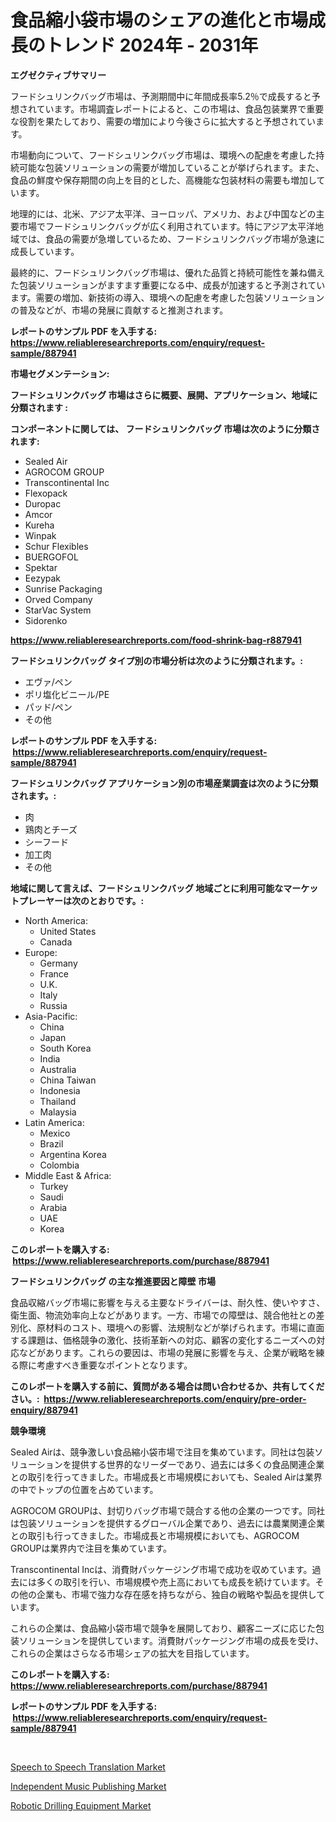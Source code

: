 <p><h1>食品縮小袋市場のシェアの進化と市場成長のトレンド 2024年 - 2031年</h1></p><p><strong>エグゼクティブサマリー</strong></p>
<p><p>フードシュリンクバッグ市場は、予測期間中に年間成長率5.2％で成長すると予想されています。市場調査レポートによると、この市場は、食品包装業界で重要な役割を果たしており、需要の増加により今後さらに拡大すると予想されています。</p><p>市場動向について、フードシュリンクバッグ市場は、環境への配慮を考慮した持続可能な包装ソリューションの需要が増加していることが挙げられます。また、食品の鮮度や保存期間の向上を目的とした、高機能な包装材料の需要も増加しています。</p><p>地理的には、北米、アジア太平洋、ヨーロッパ、アメリカ、および中国などの主要市場でフードシュリンクバッグが広く利用されています。特にアジア太平洋地域では、食品の需要が急増しているため、フードシュリンクバッグ市場が急速に成長しています。</p><p>最終的に、フードシュリンクバッグ市場は、優れた品質と持続可能性を兼ね備えた包装ソリューションがますます重要になる中、成長が加速すると予測されています。需要の増加、新技術の導入、環境への配慮を考慮した包装ソリューションの普及などが、市場の発展に貢献すると推測されます。</p></p>
<p><strong>レポートのサンプル PDF を入手する: <a href="https://www.reliableresearchreports.com/enquiry/request-sample/887941">https://www.reliableresearchreports.com/enquiry/request-sample/887941</a></strong></p>
<p><strong>市場セグメンテーション:</strong></p>
<p><strong> フードシュリンクバッグ 市場はさらに概要、展開、アプリケーション、地域に分類されます :</strong></p>
<p><strong>コンポーネントに関しては、 フードシュリンクバッグ 市場は次のように分類されます: &nbsp;</strong></p>
<p><ul><li>Sealed Air</li><li>AGROCOM GROUP</li><li>Transcontinental Inc</li><li>Flexopack</li><li>Duropac</li><li>Amcor</li><li>Kureha</li><li>Winpak</li><li>Schur Flexibles</li><li>BUERGOFOL</li><li>Spektar</li><li>Eezypak</li><li>Sunrise Packaging</li><li>Orved Company</li><li>StarVac System</li><li>Sidorenko</li></ul></p>
<p><strong><a href="https://www.reliableresearchreports.com/food-shrink-bag-r887941">https://www.reliableresearchreports.com/food-shrink-bag-r887941</a></strong></p>
<p><strong> フードシュリンクバッグ タイプ別の市場分析は次のように分類されます。:</strong></p>
<p><ul><li>エヴァ/ペン</li><li>ポリ塩化ビニール/PE</li><li>パッド/ペン</li><li>その他</li></ul></p>
<p><strong>レポートのサンプル PDF を入手する: &nbsp;<a href="https://www.reliableresearchreports.com/enquiry/request-sample/887941">https://www.reliableresearchreports.com/enquiry/request-sample/887941</a></strong></p>
<p><strong> フードシュリンクバッグ アプリケーション別の市場産業調査は次のように分類されます。:</strong></p>
<p><ul><li>肉</li><li>鶏肉とチーズ</li><li>シーフード</li><li>加工肉</li><li>その他</li></ul></p>
<p><strong>地域に関して言えば、フードシュリンクバッグ 地域ごとに利用可能なマーケットプレーヤーは次のとおりです。:</strong></p>
<p><ul>
    <li>
        North America:
        <ul>
            <li>United States</li>
            <li>Canada</li>
        </ul>
    </li>
    <li>
        Europe:
        <ul>
            <li>Germany</li>
            <li>France</li>
            <li>U.K.</li>
            <li>Italy</li>
            <li>Russia</li>
        </ul>
    </li>
    <li>
        Asia-Pacific:
        <ul>
            <li>China</li>
            <li>Japan</li>
            <li>South Korea</li>
            <li>India</li>
            <li>Australia</li>
            <li>China Taiwan</li>
            <li>Indonesia</li>
            <li>Thailand</li>
            <li>Malaysia</li>
        </ul>
    </li>
    <li>
        Latin America:
        <ul>
            <li>Mexico</li>
            <li>Brazil</li>
            <li>Argentina Korea</li>
            <li>Colombia</li>
        </ul>
    </li>
    <li>
        Middle East & Africa:
        <ul>
            <li>Turkey</li>
            <li>Saudi</li>
            <li>Arabia</li>
            <li>UAE</li>
            <li>Korea</li>
        </ul>
    </li>
    </ul></p>
<p><strong>このレポートを購入する: &nbsp;<a href="https://www.reliableresearchreports.com/purchase/887941">https://www.reliableresearchreports.com/purchase/887941</a></strong></p>
<p><strong>フードシュリンクバッグ の主な推進要因と障壁 市場</strong></p>
<p><p>食品収縮バッグ市場に影響を与える主要なドライバーは、耐久性、使いやすさ、衛生面、物流効率向上などがあります。一方、市場での障壁は、競合他社との差別化、原材料のコスト、環境への影響、法規制などが挙げられます。市場に直面する課題は、価格競争の激化、技術革新への対応、顧客の変化するニーズへの対応などがあります。これらの要因は、市場の発展に影響を与え、企業が戦略を練る際に考慮すべき重要なポイントとなります。</p></p>
<p><strong>このレポートを購入する前に、質問がある場合は問い合わせるか、共有してください。:&nbsp; <a href="https://www.reliableresearchreports.com/enquiry/pre-order-enquiry/887941">https://www.reliableresearchreports.com/enquiry/pre-order-enquiry/887941</a></strong></p>
<p><strong>競争環境</strong></p>
<p><p>Sealed Airは、競争激しい食品縮小袋市場で注目を集めています。同社は包装ソリューションを提供する世界的なリーダーであり、過去には多くの食品関連企業との取引を行ってきました。市場成長と市場規模においても、Sealed Airは業界の中でトップの位置を占めています。</p><p>AGROCOM GROUPは、封切りバッグ市場で競合する他の企業の一つです。同社は包装ソリューションを提供するグローバル企業であり、過去には農業関連企業との取引も行ってきました。市場成長と市場規模においても、AGROCOM GROUPは業界内で注目を集めています。</p><p>Transcontinental Incは、消費財パッケージング市場で成功を収めています。過去には多くの取引を行い、市場規模や売上高においても成長を続けています。その他の企業も、市場で強力な存在感を持ちながら、独自の戦略や製品を提供しています。</p><p>これらの企業は、食品縮小袋市場で競争を展開しており、顧客ニーズに応じた包装ソリューションを提供しています。消費財パッケージング市場の成長を受け、これらの企業はさらなる市場シェアの拡大を目指しています。</p></p>
<p><strong>このレポートを購入する: &nbsp; <a href="https://www.reliableresearchreports.com/purchase/887941">https://www.reliableresearchreports.com/purchase/887941</a></strong></p>
<p><strong>レポートのサンプル PDF を入手する: &nbsp;<a href="https://www.reliableresearchreports.com/enquiry/request-sample/887941">https://www.reliableresearchreports.com/enquiry/request-sample/887941</a></strong><strong></strong></p>
<p>&nbsp;</p>
<p><p><a href="https://www.linkedin.com/pulse/speech-translation-market-analysis-size-global-industry-overview-8edte?trackingId=IQ65avCqspinEUpPh6q0Og%3D%3D">Speech to Speech Translation Market</a></p><p><a href="https://www.linkedin.com/pulse/independent-music-publishing-market-size-global-industry-pjn6f?trackingId=0oYMqC1eczEmJzLuBP0QBg%3D%3D">Independent Music Publishing Market</a></p><p><a href="https://www.linkedin.com/pulse/robotic-drilling-equipment-market-dynamics-2024-2031-also-qjqqe?trackingId=UM7HwGHAGb3LDKgzqFGP%2FA%3D%3D">Robotic Drilling Equipment Market</a></p></p>